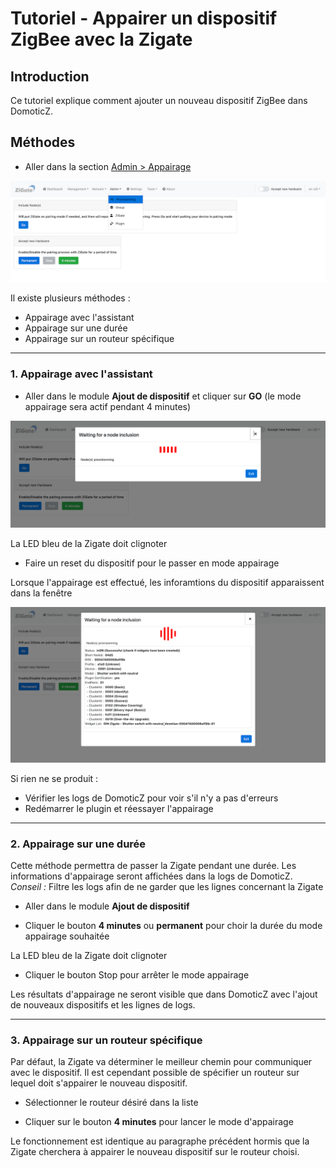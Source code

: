 # Tutoriel - Appairer un dispositif ZigBee avec la Zigate


## Introduction

Ce tutoriel explique comment ajouter un nouveau dispositif ZigBee dans DomoticZ.


## Méthodes

* Aller dans la section [Admin > Appairage](WebUI_Admin.md#appairage)

![Domoticz Accept New Hardware](../Images/Provisionning_1.png)


Il existe plusieurs méthodes :

* Appairage avec l'assistant
* Appairage sur une durée
* Appairage sur un routeur spécifique


------------------------------------------------
### 1. Appairage avec l'assistant

* Aller dans le module __Ajout de dispositif__ et cliquer sur __GO__ (le mode appairage sera actif pendant 4 minutes)

![Assisted Provisioning: Start](../Images/Provisionning_2.png)

 La LED bleu de la Zigate doit clignoter

* Faire un reset du dispositif pour le passer en mode appairage

 Lorsque l'appairage est effectué, les inforamtions du dispositif apparaissent dans la fenêtre

![Assisted Provisioning: Done](../Images/Provisionning_3.png)

Si rien ne se produit :

* Vérifier les logs de DomoticZ pour voir s'il n'y a pas d'erreurs
* Redémarrer le plugin et réessayer l'appairage


------------------------------------------------      
### 2. Appairage sur une durée

Cette méthode permettra de passer la Zigate pendant une durée. Les informations d'appairage seront affichées dans la logs de DomoticZ.
*Conseil :* Filtre les logs afin de ne garder que les lignes concernant la Zigate

* Aller dans le module __Ajout de dispositif__

* Cliquer le bouton __4 minutes__ ou __permanent__ pour choir la durée du mode appairage souhaitée

 La LED bleu de la Zigate doit clignoter

 * Cliquer le bouton Stop pour arrêter le mode appairage

 Les résultats d'appairage ne seront visible que dans DomoticZ avec l'ajout de nouveaux dispositifs et les lignes de logs.


------------------------------------------------      
### 3. Appairage sur un routeur spécifique

Par défaut, la Zigate va déterminer le meilleur chemin pour communiquer avec le dispositif. Il est cependant possible de spécifier un routeur sur lequel doit s'appairer le nouveau dispositif.

* Sélectionner le routeur désiré dans la liste

* Cliquer sur le bouton __4 minutes__ pour lancer le mode d'appairage

Le fonctionnement est identique au paragraphe précédent hormis que la Zigate cherchera à appairer le nouveau dispositif sur le routeur choisi.
